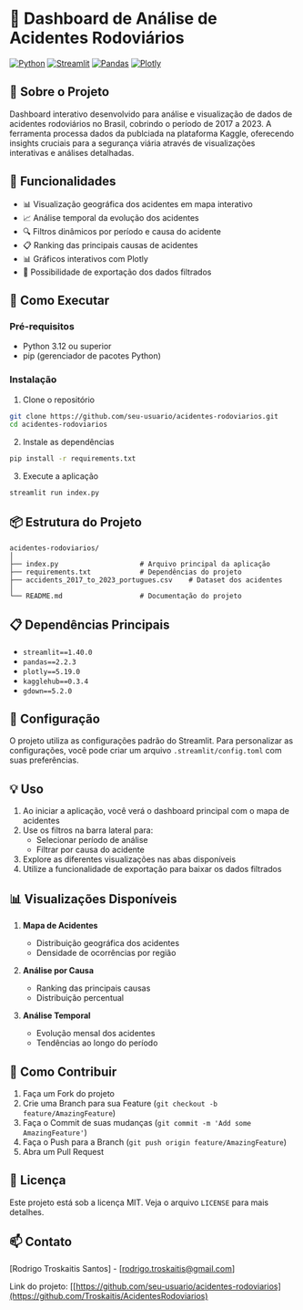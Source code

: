# 🚗 Dashboard de Análise de Acidentes Rodoviários

[![Python](https://img.shields.io/badge/Python-3.12-blue.svg)](https://www.python.org/)
[![Streamlit](https://img.shields.io/badge/Streamlit-1.40.0-red.svg)](https://streamlit.io/)
[![Pandas](https://img.shields.io/badge/Pandas-2.2.3-green.svg)](https://pandas.pydata.org/)
[![Plotly](https://img.shields.io/badge/Plotly-5.19.0-blue.svg)](https://plotly.com/)

## 📌 Sobre o Projeto

Dashboard interativo desenvolvido para análise e visualização de dados de acidentes rodoviários no Brasil, cobrindo o período de 2017 a 2023. A ferramenta processa dados da publciada na plataforma Kaggle, oferecendo insights cruciais para a segurança viária através de visualizações interativas e análises detalhadas.

## 🎯 Funcionalidades

- 📊 Visualização geográfica dos acidentes em mapa interativo
- 📈 Análise temporal da evolução dos acidentes
- 🔍 Filtros dinâmicos por período e causa do acidente
- 📋 Ranking das principais causas de acidentes
- 📊 Gráficos interativos com Plotly
- 💾 Possibilidade de exportação dos dados filtrados

## 🚀 Como Executar

### Pré-requisitos

- Python 3.12 ou superior
- pip (gerenciador de pacotes Python)

### Instalação

1. Clone o repositório
```bash
git clone https://github.com/seu-usuario/acidentes-rodoviarios.git
cd acidentes-rodoviarios
```

2. Instale as dependências
```bash
pip install -r requirements.txt
```

3. Execute a aplicação
```bash
streamlit run index.py
```

## 📦 Estrutura do Projeto

```
acidentes-rodoviarios/
│
├── index.py                    # Arquivo principal da aplicação
├── requirements.txt            # Dependências do projeto
├── accidents_2017_to_2023_portugues.csv    # Dataset dos acidentes
│
└── README.md                   # Documentação do projeto
```

## 📋 Dependências Principais

- `streamlit==1.40.0`
- `pandas==2.2.3`
- `plotly==5.19.0`
- `kagglehub==0.3.4`
- `gdown==5.2.0`

## 🔧 Configuração

O projeto utiliza as configurações padrão do Streamlit. Para personalizar as configurações, você pode criar um arquivo `.streamlit/config.toml` com suas preferências.

## 💡 Uso

1. Ao iniciar a aplicação, você verá o dashboard principal com o mapa de acidentes
2. Use os filtros na barra lateral para:
   - Selecionar período de análise
   - Filtrar por causa do acidente
3. Explore as diferentes visualizações nas abas disponíveis
4. Utilize a funcionalidade de exportação para baixar os dados filtrados

## 📊 Visualizações Disponíveis

1. **Mapa de Acidentes**
   - Distribuição geográfica dos acidentes
   - Densidade de ocorrências por região

2. **Análise por Causa**
   - Ranking das principais causas
   - Distribuição percentual

3. **Análise Temporal**
   - Evolução mensal dos acidentes
   - Tendências ao longo do período

## 🤝 Como Contribuir

1. Faça um Fork do projeto
2. Crie uma Branch para sua Feature (`git checkout -b feature/AmazingFeature`)
3. Faça o Commit de suas mudanças (`git commit -m 'Add some AmazingFeature'`)
4. Faça o Push para a Branch (`git push origin feature/AmazingFeature`)
5. Abra um Pull Request

## 📄 Licença

Este projeto está sob a licença MIT. Veja o arquivo `LICENSE` para mais detalhes.

## 📫 Contato

[Rodrigo Troskaitis Santos] - [rodrigo.troskaitis@gmail.com]

Link do projeto: [[https://github.com/seu-usuario/acidentes-rodoviarios](https://github.com/Troskaitis/AcidentesRodoviarios)

